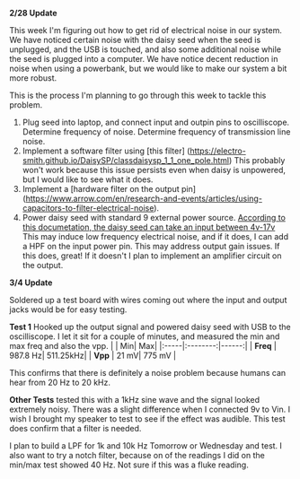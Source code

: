 **2/28 Update**


This week I'm figuring out how to get rid of electrical noise in our system. We have noticed certain noise with the daisy seed when the seed is unplugged, and the USB is touched, and also some additional noise while the seed is plugged into a computer. We have notice decent reduction in noise when using a powerbank, but we would like to make our system a bit more robust.

This is the process I'm planning to go through this week to tackle this problem. 

1. Plug seed into laptop, and connect input and outpin pins to oscilliscope. Determine frequency of noise. Determine frequency of transmission line noise. 
2. Implement a software filter using [this filter] (https://electro-smith.github.io/DaisySP/classdaisysp_1_1_one_pole.html) This probably won't work because this issue persists even when daisy is unpowered, but I would like to see what it does. 
3. Implement a [hardware filter on the output pin] (https://www.arrow.com/en/research-and-events/articles/using-capacitors-to-filter-electrical-noise). 
4. Power daisy seed with standard 9 external power source. [According to this documetation, the daisy seed can take an input between 4v-17v](https://daisy.nyc3.cdn.digitaloceanspaces.com/products/seed/Daisy_Seed_datasheet_v1.0.6.pdf) This may induce low frequency electrical noise, and if it does, I can add a HPF on the input power pin. This may address output gain issues. If this does, great! If it doesn't I plan to implement an amplifier circuit on the output.


**3/4 Update**

Soldered up a test board with wires coming out where the input and output jacks would be for easy testing. 

**Test 1** 
Hooked up the output signal and powered daisy seed with USB to the oscilliscope. I let it sit for a couple of minutes, and measured the min and max freq and also the vpp. 
|  |  Min| Max|
|:-----|:--------:|------:|
| **Freq**  | 987.8 Hz| 511.25kHz|
| **Vpp**  | 21 mV| 775 mV |

This confirms that there is definitely a noise problem because humans can hear from 20 Hz to 20 kHz. 

**Other Tests**
tested this with a 1kHz sine wave and the signal looked extremely noisy. There was a slight difference when I connected 9v to Vin. I wish I brought my speaker to test to see if the effect was audible. This test does confirm that a filter is needed.

I plan to build a LPF for 1k and 10k Hz Tomorrow or Wednesday and test. 
I also want to try a notch filter, because on of the readings I did on the min/max test showed 40 Hz. Not sure if this was a fluke reading. 
